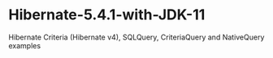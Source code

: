 # Hibernate-5.4.1-with-JDK-11
Hibernate Criteria (Hibernate v4), SQLQuery, CriteriaQuery and NativeQuery examples
